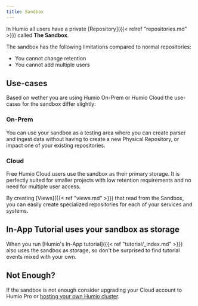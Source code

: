 ```yaml
---
title: Sandbox
---
```

In Humio all users have a private [Repository]({{< relref "repositories.md" >}}) called __The Sandbox__.

The sandbox has the following limitations compared to normal repositories:

- You cannot change retention
- You cannot add multiple users

## Use-cases

Based on wether you are using Humio On-Prem or Humio Cloud the use-cases for
the sandbox differ slightly:

### On-Prem

You can use your sandbox as a testing area where you can create
parser and ingest data without having to create a new Physical Repository,
or impact one of your existing repositories.

### Cloud

Free Humio Cloud users use the sandbox as their primary storage.
It is perfectly suited for smaller projects with low retention requirements
and no need for multiple user access.

By creating [Views]({{< ref "views.md" >}})
that read from the Sandbox, you can easily create specialized repositories for
each of your services and systems.

## In-App Tutorial uses your sandbox as storage

When you run [Humio's In-App tutorial]({{< ref "tutorial/_index.md" >}}) also uses the sandbox as storage, so
don't be surprised to find tutorial events mixed with your own.

## Not Enough?

If the sandbox is not enough consider upgrading your Cloud account to Humio Pro
or [hosting your own Humio cluster](https://www.humio.com/download).
